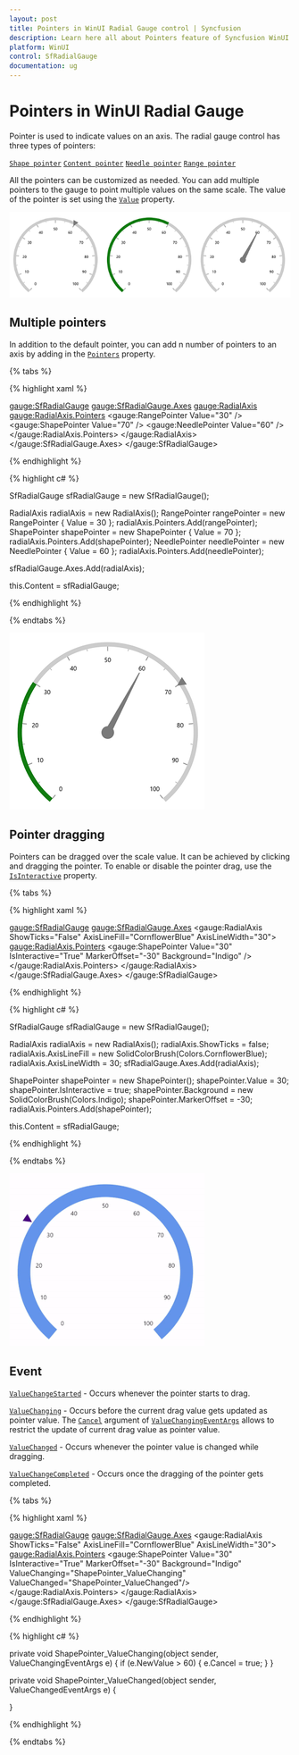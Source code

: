 ```yaml
---
layout: post
title: Pointers in WinUI Radial Gauge control | Syncfusion
description: Learn here all about Pointers feature of Syncfusion WinUI Radial Gauge control with multiple pointer support and more.
platform: WinUI
control: SfRadialGauge
documentation: ug
---
```


# Pointers in WinUI Radial Gauge

 Pointer is used to indicate values on an axis. The radial gauge control has three types of pointers: 

[`Shape pointer`](https://help.syncfusion.com/winui/radial-gauge/shape-pointer)
[`Content pointer`](https://help.syncfusion.com/winui/radial-gauge/content-pointer)
[`Needle pointer`](https://help.syncfusion.com/winui/radial-gauge/needle-pointer)
[`Range pointer`](https://help.syncfusion.com/winui/radial-gauge/range-pointer)

All the pointers can be customized as needed. You can add multiple pointers to the gauge to point multiple values on the same scale. The value of the pointer is set using the [`Value`](https://help.syncfusion.com/cr/winui/Syncfusion.UI.Xaml.Gauges.GaugePointer.html#Syncfusion_UI_Xaml_Gauges_GaugePointer_Value) property.

![WinUI Radial Gauge with Pointers](images/pointers/winui-radial-gauge-pointers.png)

## Multiple pointers

In addition to the default pointer, you can add n number of pointers to an axis by adding in the [`Pointers`](https://help.syncfusion.com/cr/winui/Syncfusion.UI.Xaml.Gauges.GaugeAxis.html#Syncfusion_UI_Xaml_Gauges_GaugeAxis_Pointers) property.

{% tabs %}

{% highlight xaml %}

<gauge:SfRadialGauge>
    <gauge:SfRadialGauge.Axes>
        <gauge:RadialAxis>
            <gauge:RadialAxis.Pointers>
                <gauge:RangePointer Value="30" />
                <gauge:ShapePointer Value="70" />
                <gauge:NeedlePointer Value="60" />
            </gauge:RadialAxis.Pointers>
        </gauge:RadialAxis>
    </gauge:SfRadialGauge.Axes>
</gauge:SfRadialGauge>

{% endhighlight %}

{% highlight c# %}

SfRadialGauge sfRadialGauge = new SfRadialGauge();

RadialAxis radialAxis = new RadialAxis();
RangePointer rangePointer = new RangePointer { Value = 30 };
radialAxis.Pointers.Add(rangePointer);
ShapePointer shapePointer = new ShapePointer { Value = 70 };
radialAxis.Pointers.Add(shapePointer);
NeedlePointer needlePointer = new NeedlePointer { Value = 60 };
radialAxis.Pointers.Add(needlePointer);

sfRadialGauge.Axes.Add(radialAxis);

this.Content = sfRadialGauge;

{% endhighlight %}

{% endtabs %}

![WinUI Radial Gauge with Multiple Pointers](images/pointers/winui-radial-gauge-multiple-pointers.png)

## Pointer dragging

Pointers can be dragged over the scale value. It can be achieved by clicking and dragging the pointer. To enable or disable the pointer drag, use the [`IsInteractive`](https://help.syncfusion.com/cr/winui/Syncfusion.UI.Xaml.Gauges.GaugePointer.html#Syncfusion_UI_Xaml_Gauges_GaugePointer_IsInteractive) property.

{% tabs %}

{% highlight xaml %}

<gauge:SfRadialGauge>
    <gauge:SfRadialGauge.Axes>
        <gauge:RadialAxis ShowTicks="False"
                          AxisLineFill="CornflowerBlue"
                          AxisLineWidth="30">
            <gauge:RadialAxis.Pointers>
                <gauge:ShapePointer Value="30"
                                     IsInteractive="True"
                                     MarkerOffset="-30"
                                     Background="Indigo" />
            </gauge:RadialAxis.Pointers>
        </gauge:RadialAxis>
    </gauge:SfRadialGauge.Axes>
</gauge:SfRadialGauge>

{% endhighlight %}

{% highlight c# %}

SfRadialGauge sfRadialGauge = new SfRadialGauge();

RadialAxis radialAxis = new RadialAxis();
radialAxis.ShowTicks = false;
radialAxis.AxisLineFill = new SolidColorBrush(Colors.CornflowerBlue);
radialAxis.AxisLineWidth = 30;
sfRadialGauge.Axes.Add(radialAxis);

ShapePointer shapePointer = new ShapePointer();
shapePointer.Value = 30;
shapePointer.IsInteractive = true;
shapePointer.Background = new SolidColorBrush(Colors.Indigo);
shapePointer.MarkerOffset = -30;
radialAxis.Pointers.Add(shapePointer);

this.Content = sfRadialGauge;

{% endhighlight %}

{% endtabs %}

![WinUI Radial Gauge Pointer Dragging](images/pointers/winui-radial-gauge-pointer-dragging.gif)

## Event

[`ValueChangeStarted`](https://help.syncfusion.com/cr/winui/Syncfusion.UI.Xaml.Gauges.GaugePointer.html#Syncfusion_UI_Xaml_Gauges_GaugePointer_ValueChangeStarted) - Occurs whenever the pointer starts to drag.

[`ValueChanging`](https://help.syncfusion.com/cr/winui/Syncfusion.UI.Xaml.Gauges.GaugePointer.html#Syncfusion_UI_Xaml_Gauges_GaugePointer_ValueChanging) - Occurs before the current drag value gets updated as pointer value. The [`Cancel`](https://help.syncfusion.com/cr/winui/Syncfusion.UI.Xaml.Gauges.ValueChangingEventArgs.html#Syncfusion_UI_Xaml_Gauges_ValueChangingEventArgs_Cancel) argument of [`ValueChangingEventArgs`](https://help.syncfusion.com/cr/winui/Syncfusion.UI.Xaml.Gauges.ValueChangingEventArgs.html) allows to restrict the update of current drag value as pointer value.

[`ValueChanged`](https://help.syncfusion.com/cr/winui/Syncfusion.UI.Xaml.Gauges.GaugePointer.html#Syncfusion_UI_Xaml_Gauges_GaugePointer_ValueChanged) - Occurs whenever the pointer value is changed while dragging.

[`ValueChangeCompleted`](https://help.syncfusion.com/cr/winui/Syncfusion.UI.Xaml.Gauges.GaugePointer.html#Syncfusion_UI_Xaml_Gauges_GaugePointer_ValueChangeCompleted) - Occurs once the dragging of the pointer gets completed.

{% tabs %}

{% highlight xaml %}

<gauge:SfRadialGauge>
    <gauge:SfRadialGauge.Axes>
        <gauge:RadialAxis ShowTicks="False"
                          AxisLineFill="CornflowerBlue"
                          AxisLineWidth="30">
            <gauge:RadialAxis.Pointers>
                <gauge:ShapePointer Value="30"
                                     IsInteractive="True"
                                     MarkerOffset="-30"
                                     Background="Indigo" 
                                     ValueChanging="ShapePointer_ValueChanging"
                                     ValueChanged="ShapePointer_ValueChanged"/>
            </gauge:RadialAxis.Pointers>
        </gauge:RadialAxis>
    </gauge:SfRadialGauge.Axes>
</gauge:SfRadialGauge>

{% endhighlight %}

{% highlight c# %}

private void ShapePointer_ValueChanging(object sender, ValueChangingEventArgs e)
{
    if (e.NewValue > 60)
    {
        e.Cancel = true;
    }
}

private void ShapePointer_ValueChanged(object sender, ValueChangedEventArgs e)
{

}

{% endhighlight %}

{% endtabs %}
